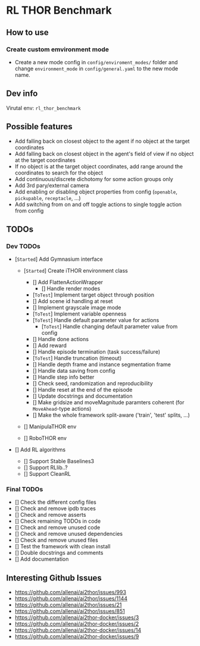 # RL THOR Benchmark

## How to use

### Create custom emvironment mode

- Create a new mode config in `config/enviroment_modes/` folder and change `environment_mode` in `config/general.yaml` to the new mode name.

## Dev info

Virutal env: `rl_thor_benchmark`

## Possible features

- Add falling back on closest object to the agent if no object at the target coordinates
- Add falling back on closest object in the agent's field of view if no object at the target coordinates
- If no object is at the target object coordinates, add range around the coordinates to search for the object
- Add continuous/discrete dichotomy for some action groups only
- Add 3rd pary/external camera
- Add enabling or disabling object properties from config (`openable`, `pickupable`, `receptacle`, ...)
- Add switching from on and off toggle actions to single toggle action from config

## TODOs

### Dev TODOs

- [`Started`] Add Gymnasium interface

  - [`Started`] Create iTHOR environment class

    - [] Add FlattenActionWrapper
      - [] Handle render modes
    - [`ToTest`] Implement target object through position
    - [] Add scene id handling at reset
    - [] Implement grayscale image mode
    - [`ToTest`] Implement variable openness
    - [`ToTest`] Handle default parameter value for actions
      - [`ToTest`] Handle changing default parameter value from config
    - [] Handle done actions
    - [] Add reward
    - [] Handle episode termination (task success/failure)
    - [`ToTest`] Handle truncation (timeout)
    - [] Handle depth frame and instance segmentation frame
    - [] Handle data saving from config
    - [] Handle step info better
    - [] Check seed, randomization and reproducibility
    - [] Handle reset at the end of the episode
    - [] Update docstrings and documentation
    - [] Make gridsize and moveMagnitude paramters coherent (for `MoveAhead`-type actions)
    - [] Make the whole framework split-aware ('train', 'test' splits, ...)

  - [] ManipulaTHOR env
  - [] RoboTHOR env

- [] Add RL algorithms
  - [] Support Stable Baselines3
  - [] Support RLlib..?
  - [] Support CleanRL

### Final TODOs

- [] Check the different config files
- [] Check and remove ipdb traces
- [] Check and remove asserts
- [] Check remaining TODOs in code
- [] Check and remove unused code
- [] Check and remove unused dependencies
- [] Check and remove unused files
- [] Test the framework with clean install
- [] Double docstrings and comments
- [] Add documentation

## Interesting Github Issues

- https://github.com/allenai/ai2thor/issues/993
- https://github.com/allenai/ai2thor/issues/1144
- https://github.com/allenai/ai2thor/issues/21
- https://github.com/allenai/ai2thor/issues/851
- https://github.com/allenai/ai2thor-docker/issues/3
- https://github.com/allenai/ai2thor-docker/issues/2
- https://github.com/allenai/ai2thor-docker/issues/14
- https://github.com/allenai/ai2thor-docker/issues/9
